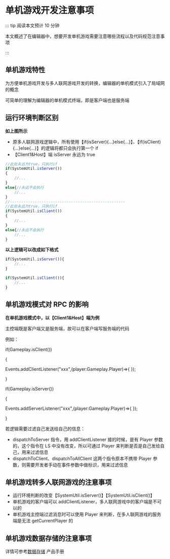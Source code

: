 # 单机游戏开发注意事项

::: tip 阅读本文预计 10 分钟 

本文概述了在编辑器中，想要开发单机游戏需要注意哪些流程以及代码规范注意事项

:::

## 单机游戏特性

为方便单机游戏开发与多人联网游戏开发的转换，编辑器的单机模式引入了局域网的概念

可简单的理解为编辑器的单机模式终端，即是客户端也是服务端

## 运行环境判断区别

**如上图所示**

- 原多人联网游戏逻辑中，所有使用【if(isServer){...}else{...}】、【if(isClient){...}else{...}】的逻辑将都只会执行第一个 if
- 【Client1&Host】端 isServer 永远为 true

```ts
//此处永远为true，只执行if
if(SystemUtil.isServer())
{
    //...
}
else{//永远不会执行
    //...
}
//---------------------------------------------------
//此处永远为true，只执行if
if(SystemUtil.isClient())
{
    //...
}
else{//永远不会执行
    //...
}
```

**以上逻辑可以改成如下格式**

```ts
if(SystemUtil.isServer()){
    //...
}

if(SystemUtil.isClient()){
    //...
}
```

## 单机游戏模式对 RPC 的影响

**在单机游戏模式中，以【Client1&Host】端为例**

主控端既是客户端又是服务端，故可以在客户端写服务端的代码

例如：

if(Gameplay.isClient())

{

Events.addClientListener("xxx",(player:Gameplay.Player)=>{ });

}

if(Gameplay.isServer())

{

Events.addServerListener("xxx",(player:Gameplay.Player)=>{ });

}

若逻辑需要过滤自己发送给自己的信息：

- dispatchToServer 指令，用 addClientListener 接的时候，是有 Player 参数的，这个指令在 LS 中没有改变，所以可通过 Player 来判断是否是自己发给自己，用来过滤信息
- dispatchToClient、dispatchToAllClient 这两个指令原本不携带 Player 参数，则需要开发者手动在事件参数中做标识，用来过滤信息

## 

## 单机游戏转多人联网游戏的注意事项

- 运行环境判断的改变【SystemUtil.isServer()】【SystemUtil.isClient()】
- 单机游戏的客户端可以 addClientListener，多人联网游戏中的客户端是不可以的
- 单机游戏主控端过滤消息时可以使用 Player 来判断，在多人联网游戏的服务端是无法 getCurrentPlayer 的

## 单机游戏数据存储的注意事项

详情可参考[数据存储](https://docs.ark.online/Scripting/DataStorage.html) 产品手册
